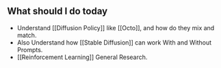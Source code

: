 ## What should I do today
- Understand [[Diffusion Policy]] like [[Octo]], and how do they mix and match. 
- Also Understand how [[Stable Diffusion]] can work With and Without Prompts.
- [[Reinforcement Learning]] General Research.
